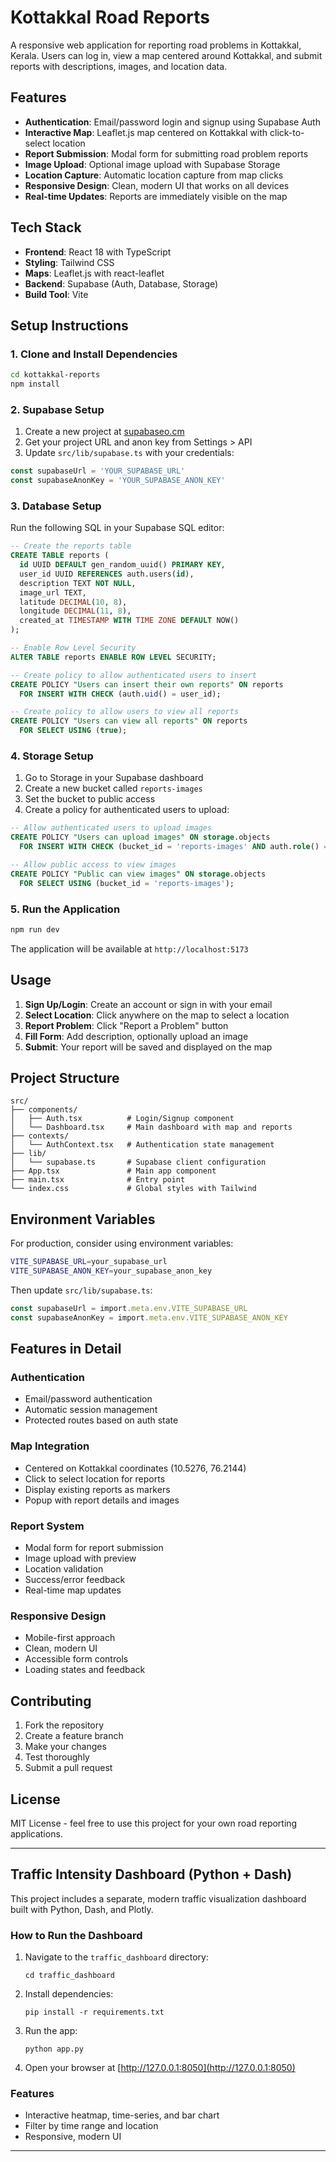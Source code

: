 # Kottakkal Road Reports

A responsive web application for reporting road problems in Kottakkal, Kerala. Users can log in, view a map centered around Kottakkal, and submit reports with descriptions, images, and location data.

## Features

- **Authentication**: Email/password login and signup using Supabase Auth
- **Interactive Map**: Leaflet.js map centered on Kottakkal with click-to-select location
- **Report Submission**: Modal form for submitting road problem reports
- **Image Upload**: Optional image upload with Supabase Storage
- **Location Capture**: Automatic location capture from map clicks
- **Responsive Design**: Clean, modern UI that works on all devices
- **Real-time Updates**: Reports are immediately visible on the map

## Tech Stack

- **Frontend**: React 18 with TypeScript
- **Styling**: Tailwind CSS
- **Maps**: Leaflet.js with react-leaflet
- **Backend**: Supabase (Auth, Database, Storage)
- **Build Tool**: Vite

## Setup Instructions

### 1. Clone and Install Dependencies

```bash
cd kottakkal-reports
npm install
```

### 2. Supabase Setup

1. Create a new project at [supabaseo.cm](https://supabase.com)
2. Get your project URL and anon key from Settings > API
3. Update `src/lib/supabase.ts` with your credentials:

```typescript
const supabaseUrl = 'YOUR_SUPABASE_URL'
const supabaseAnonKey = 'YOUR_SUPABASE_ANON_KEY'
```

### 3. Database Setup

Run the following SQL in your Supabase SQL editor:

```sql
-- Create the reports table
CREATE TABLE reports (
  id UUID DEFAULT gen_random_uuid() PRIMARY KEY,
  user_id UUID REFERENCES auth.users(id),
  description TEXT NOT NULL,
  image_url TEXT,
  latitude DECIMAL(10, 8),
  longitude DECIMAL(11, 8),
  created_at TIMESTAMP WITH TIME ZONE DEFAULT NOW()
);

-- Enable Row Level Security
ALTER TABLE reports ENABLE ROW LEVEL SECURITY;

-- Create policy to allow authenticated users to insert
CREATE POLICY "Users can insert their own reports" ON reports
  FOR INSERT WITH CHECK (auth.uid() = user_id);

-- Create policy to allow users to view all reports
CREATE POLICY "Users can view all reports" ON reports
  FOR SELECT USING (true);
```

### 4. Storage Setup

1. Go to Storage in your Supabase dashboard
2. Create a new bucket called `reports-images`
3. Set the bucket to public access
4. Create a policy for authenticated users to upload:

```sql
-- Allow authenticated users to upload images
CREATE POLICY "Users can upload images" ON storage.objects
  FOR INSERT WITH CHECK (bucket_id = 'reports-images' AND auth.role() = 'authenticated');

-- Allow public access to view images
CREATE POLICY "Public can view images" ON storage.objects
  FOR SELECT USING (bucket_id = 'reports-images');
```

### 5. Run the Application

```bash
npm run dev
```

The application will be available at `http://localhost:5173`

## Usage

1. **Sign Up/Login**: Create an account or sign in with your email
2. **Select Location**: Click anywhere on the map to select a location
3. **Report Problem**: Click "Report a Problem" button
4. **Fill Form**: Add description, optionally upload an image
5. **Submit**: Your report will be saved and displayed on the map

## Project Structure

```
src/
├── components/
│   ├── Auth.tsx          # Login/Signup component
│   └── Dashboard.tsx     # Main dashboard with map and reports
├── contexts/
│   └── AuthContext.tsx   # Authentication state management
├── lib/
│   └── supabase.ts       # Supabase client configuration
├── App.tsx               # Main app component
├── main.tsx              # Entry point
└── index.css             # Global styles with Tailwind
```

## Environment Variables

For production, consider using environment variables:

```bash
VITE_SUPABASE_URL=your_supabase_url
VITE_SUPABASE_ANON_KEY=your_supabase_anon_key
```

Then update `src/lib/supabase.ts`:

```typescript
const supabaseUrl = import.meta.env.VITE_SUPABASE_URL
const supabaseAnonKey = import.meta.env.VITE_SUPABASE_ANON_KEY
```

## Features in Detail

### Authentication
- Email/password authentication
- Automatic session management
- Protected routes based on auth state

### Map Integration
- Centered on Kottakkal coordinates (10.5276, 76.2144)
- Click to select location for reports
- Display existing reports as markers
- Popup with report details and images

### Report System
- Modal form for report submission
- Image upload with preview
- Location validation
- Success/error feedback
- Real-time map updates

### Responsive Design
- Mobile-first approach
- Clean, modern UI
- Accessible form controls
- Loading states and feedback

## Contributing

1. Fork the repository
2. Create a feature branch
3. Make your changes
4. Test thoroughly
5. Submit a pull request

## License

MIT License - feel free to use this project for your own road reporting applications. 

---

## Traffic Intensity Dashboard (Python + Dash)

This project includes a separate, modern traffic visualization dashboard built with Python, Dash, and Plotly.

### How to Run the Dashboard

1. Navigate to the `traffic_dashboard` directory:
   ```
   cd traffic_dashboard
   ```
2. Install dependencies:
   ```
   pip install -r requirements.txt
   ```
3. Run the app:
   ```
   python app.py
   ```
4. Open your browser at [http://127.0.0.1:8050](http://127.0.0.1:8050)

### Features
- Interactive heatmap, time-series, and bar chart
- Filter by time range and location
- Responsive, modern UI

--- 